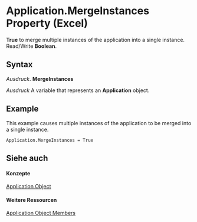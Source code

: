 
# Application.MergeInstances Property (Excel)

 **True** to merge multiple instances of the application into a single instance. Read/Write **Boolean**.


## Syntax

 _Ausdruck_. **MergeInstances**

 _Ausdruck_ A variable that represents an **Application** object.


## Example

This example causes multiple instances of the application to be merged into a single instance.


```
Application.MergeInstances = True
```


## Siehe auch


#### Konzepte


[Application Object](19b73597-5cf9-4f56-8227-b5211f657f6f.md)
#### Weitere Ressourcen


[Application Object Members](http://msdn.microsoft.com/library/4cb9ca42-8d07-cc9c-2d80-4eb9a5921e1e%28Office.15%29.aspx)